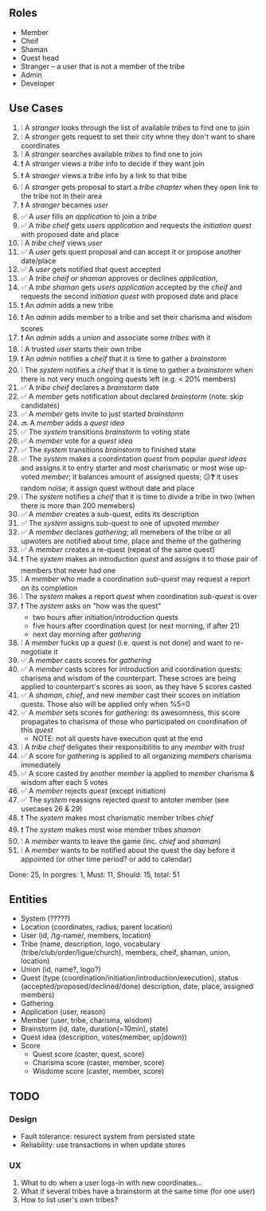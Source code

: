 ## Roles

-   Member
-   Cheif
-   Shaman
-   Quest head
-   Stranger – a user that is not a member of the tribe
-   Admin
-   Developer

## Use Cases

1.  ❕ A _stranger_ looks through the list of available _tribes_ to find one to join
2.  ❕ A _stranger_ gets request to set their city whne they don't want to share coordinates
3.  ❕ A _stranger_ searches available _tribes_ to find one to join
4.  ❗ A _stranger_ views a _tribe_ info to decide if they want join
5.  ❗ A _stranger_ views a _tribe_ info by a link to that tribe
6.  ❕ A _stranger_ gets proposal to start a _tribe chapter_ when they open link to the tribe not in
    their area
7.  ❗ A _stranger_ becames _user_
8.  ✅ A _user_ fills an _application_ to join a _tribe_
9.  ✅ A _tribe cheif_ gets _users_ _application_ and requests the _initiation quest_ with
    proposed date and place
10. ❕ A _tribe cheif_ views _user_
11. ✅ A _user_ gets quest proposal and can accept it or propose another date/place
12. ✅ A _user_ gets notified that quest accepted
13. ✅ A _tribe cheif or shaman_ approves or declines _application_,
14. ✅ A _tribe shaman_ gets _users_ _application_ accepted by the _cheif_ and requests the
    second _initiation quest_ with proposed date and place
15. ❗ An _admin_ adds a new tribe
16. ❗ An _admin_ adds member to a tribe and set their charisma and wisdom scores
17. ❗ An _admin_ adds a _union_ and associate some _tribes_ with it
18. ❕ A trusted _user_ starts their own tribe
19. ❗ An _admin_ notifies a _cheif_ that it is time to gather a _brainstorm_
20. ❕ The _system_ notifies a _cheif_ that it is time to gather a _brainstorm_ when there is not very
    much ongoing quests left (e.g. < 20% members)
21. ✅ A _tribe cheif_ declares a _brainstorm_ date
22. ✅ A _member_ gets notification about declared _brainstorm_ (note: skip candidates)
23. ✅ A _member_ gets invite to just started _brainstorm_
24. 🔜 A _member_ adds a _quest idea_
25. ✅ The _system_ transitions _brainstorm_ to voting state
26. ✅ A _member_ vote for a _quest idea_
27. ✅ The _system_ transitions _brainstorm_ to finished state
28. ✅ The _system_ makes a coordintation _quest_ from popular _quest ideas_ and assigns it to entry
    starter and most charismatic or most wise up-voted _member_; it balances amount of assigned
    quests; 😕❓ it uses random noise; it assign quest without date and place
29. ❕ The _system_ notifies a _cheif_ that it is time to divide a tribe in two (when there is more
    than 200 memebers)
30. ✅ A _member_ creates a sub-quest, edits its description
31. ✅ The _system_ assigns sub-quest to one of upvoted _member_
32. ✅ A _member_ declares _gathering_; all memebers of the tribe or all upwoters are notified about
    time, place and theme of the gathering
33. ✅ A _member_ creates a re-quest (repeat of the same quest)
34. ❗ The _system_ makes an introduction _quest_ and assigns it to those pair of members that never
    had one
35. ❕ A _member_ who made a coordination _sub-quest_ may request a report on its completion
36. ❕ The _system_ makes a report _quest_ when coordination _sub-quest_ is over
37. ❗ The _system_ asks on "how was the quest"
    -   two hours after initiation/introduction quests
    -   five hours after coordination quest (or next morning, if after 21)
    -   next day morning after _gathering_
38. ❕ A _member_ fucks up a _quest_ (i.e. quest is not done) and want to re-negotiate it
39. ✅ A _member_ casts scores for _gathering_
40. ✅ A _member_ casts scores for introduction and coordination quests: charisma and wisdom of the
    counterpart. These scroes are being applied to counterpart's scores as soon, as they have 5
    scores casted
41. ✅ A _shaman_, _chief_, and new _member_ cast their scores on initiation quests. Those also will be
    applied only when %5=0
42. ✅ A _member_ sets scores for _gathering_: its awesomness, this score propagates to
    charisma of those who participated on coordination of this _quest_
    -   NOTE: not all quests have execution qust at the end
43. ❕ A _tribe cheif_ deligates their responsibilitis to any _member_ with _trust_
44. ✅ A score for _gathering_ is applied to all organizing _members_ charisma immediately
45. ✅ A score casted by another _member_ ia applied to _member_ charisma & wisdom after each 5 votes
46. ✅ A _member_ rejects _quest_ (except initiation)
47. ✅ The _system_ reassigns rejected _quest_ to antoter member (see usecases 26 & 29)
48. ❗ The _system_ makes most charismatic member tribes _chief_
49. ❗ The _system_ makes most wise member tribes _shaman_
50. ❕ A _member_ wants to leave the game (inc. _chief_ and _shaman_)
51. ❕ A _member_ wants to be notified about the quest the day before it appointed (or other time
    period? or add to calendar)

Done: 25, In porgres: 1, Must: 11, Should: 15, total: 51

## Entities

-   System (?????)
-   Location (coordinates, radius, parent location)
-   User (id, /tg-name/, members, location)
-   Tribe (name, description, logo, vocabulary (tribe/club/order/ligue/church), members, cheif,
    shaman, union, location)
-   Union (id, name?, logo?)
-   Quest (type (coordination/initiation/introduction/execution), status
    (accepted/proposed/declined/done) description, date, place, assigned members)
-   Gathering
-   Application (user, reason)
-   Member (user, tribe, charisma, wisdom)
-   Brainstorm (id, date, duration(=10min), state)
-   Quest idea (description, votes(member, up|down))
-   Score
    -   Quest score (caster, quest, score)
    -   Charisma score (caster, member, score)
    -   Wisdome score (caster, member, score)

## TODO

### Design

-   Fault tolerance: resurect system from persisted state
-   Reliability: use transactions in when update stores

### UX

1.  What to do when a user logs-in with new coordinates...
2.  What if several tribes have a brainstorm at the same time (for one user)
3.  How to list user's own tribes?
